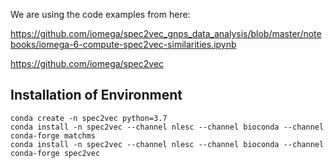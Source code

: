 We are using the code examples from here:

https://github.com/iomega/spec2vec_gnps_data_analysis/blob/master/notebooks/iomega-6-compute-spec2vec-similarities.ipynb

https://github.com/iomega/spec2vec

## Installation of Environment

```
conda create -n spec2vec python=3.7
conda install -n spec2vec --channel nlesc --channel bioconda --channel conda-forge matchms
conda install -n spec2vec --channel nlesc --channel bioconda --channel conda-forge spec2vec
```